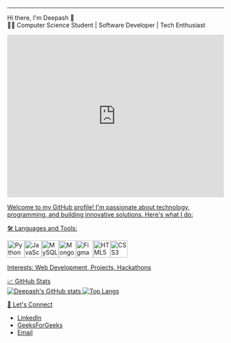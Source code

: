 

---

Hi there, I'm Deepash 👋  
👨‍💻 Computer Science Student | Software Developer | Tech Enthusiast  
<div style="width:100%;height:0;padding-bottom:75%;position:relative;"><iframe src="https://giphy.com/embed/qgQUggAC3Pfv687qPC" width="100%" height="100%" style="position:absolute" frameBorder="0" class="giphy-embed" allowFullScreen></iframe></div><p><a href="https://giphy.com/gifs/dommespace-domme-space-programador-qgQUggAC3Pfv687qPC">
  
Welcome to my GitHub profile! I'm passionate about technology, programming, and building innovative solutions. Here's what I do:  

🛠️ Languages and Tools:

<div style="display: flex; align-items: center;">
  <img src="https://img.icons8.com/color/48/000000/python--v1.png" alt="Python" width="40" height="40"/>
  <img src="https://img.icons8.com/color/48/000000/javascript--v1.png" alt="JavaScript" width="40" height="40"/>
  <img src="https://img.icons8.com/color/48/000000/mysql-logo.png" alt="MySQL" width="40" height="40"/>
  <img src="https://img.icons8.com/color/48/000000/mongodb.png" alt="MongoDB" width="40" height="40"/>
  <img src="https://img.icons8.com/color/48/000000/figma.png" alt="Figma" width="40" height="40"/>
  <img src="https://img.icons8.com/color/48/000000/html-5.png" alt="HTML5" width="40" height="40"/>
  <img src="https://img.icons8.com/color/48/000000/css3.png" alt="CSS3" width="40" height="40"/>
</div>



Interests: Web Development, Projects, Hackathons    

📈 GitHub Stats  
![Deepash's GitHub stats](https://github-readme-stats.vercel.app/api?username=Deepash-s&show_icons=true&theme=radical)  ![Top Langs](https://github-readme-stats.vercel.app/api/top-langs/?username=Deepash-s&layout=compact&theme=radical)  

🔗 Let's Connect  
- [LinkedIn](https://www.linkedin.com/in/deepashsrinivasan/)  
- [GeeksForGeeks](https://www.geeksforgeeks.org/user/deepas194c/)  
- [Email](mailto:deepashs18@gmail.com)  

